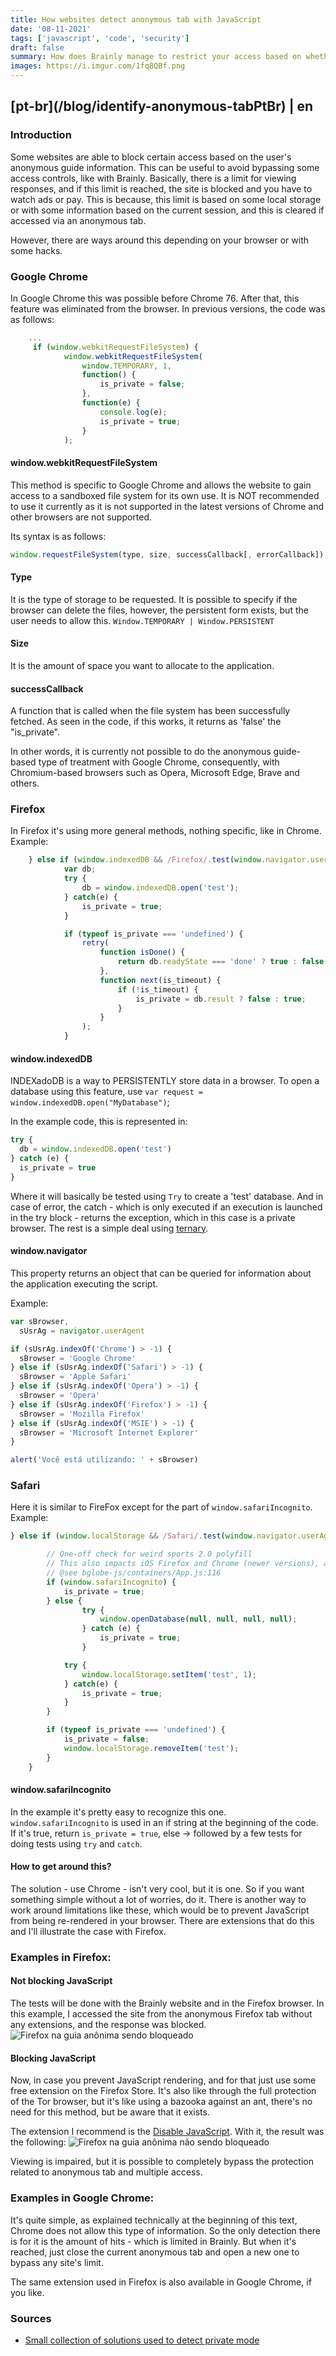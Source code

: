 ```yaml
---
title: How websites detect anonymous tab with JavaScript
date: '08-11-2021'
tags: ['javascript', 'code', 'security']
draft: false
summary: How does Brainly manage to restrict your access based on whether your tab is anonymous or not?
images: https://i.imgur.com/1fq8QBf.png
---
```


<h2>[pt-br](/blog/identify-anonymous-tabPtBr) | en</h2>

### Introduction

Some websites are able to block certain access based on the user's anonymous guide information. This can be useful to avoid bypassing some access controls, like with Brainly. Basically, there is a limit for viewing responses, and if this limit is reached, the site is blocked and you have to watch ads or pay. This is because, this limit is based on some local storage or with some information based on the current session, and this is cleared if accessed via an anonymous tab.

However, there are ways around this depending on your browser or with some hacks.

### Google Chrome

In Google Chrome this was possible before Chrome 76. After that, this feature was eliminated from the browser. In previous versions, the code was as follows:

```javascript
    ...
     if (window.webkitRequestFileSystem) {
	        window.webkitRequestFileSystem(
	            window.TEMPORARY, 1,
	            function() {
	                is_private = false;
	            },
	            function(e) {
	                console.log(e);
	                is_private = true;
	            }
	        );
```

#### window.webkitRequestFileSystem

This method is specific to Google Chrome and allows the website to gain access to a sandboxed file system for its own use. It is NOT recommended to use it currently as it is not supported in the latest versions of Chrome and other browsers are not supported.

Its syntax is as follows:

```javascript
window.requestFileSystem(type, size, successCallback[, errorCallback]);
```

#### Type

It is the type of storage to be requested. It is possible to specify if the browser can delete the files, however, the persistent form exists, but the user needs to allow this. `Window.TEMPORARY | Window.PERSISTENT`

#### Size

It is the amount of space you want to allocate to the application.

#### successCallback

A function that is called when the file system has been successfully fetched. As seen in the code, if this works, it returns as 'false' the "is_private".

In other words, it is currently not possible to do the anonymous guide-based type of treatment with Google Chrome, consequently, with Chromium-based browsers such as Opera, Microsoft Edge, Brave and others.

### Firefox

In Firefox it's using more general methods, nothing specific, like in Chrome. Example:

```javascript
	} else if (window.indexedDB && /Firefox/.test(window.navigator.userAgent)) {
	        var db;
	        try {
	            db = window.indexedDB.open('test');
	        } catch(e) {
	            is_private = true;
	        }

	        if (typeof is_private === 'undefined') {
	            retry(
	                function isDone() {
	                    return db.readyState === 'done' ? true : false;
	                },
	                function next(is_timeout) {
	                    if (!is_timeout) {
	                        is_private = db.result ? false : true;
	                    }
	                }
	            );
	        }
```

#### window.indexedDB

INDEXadoDB is a way to PERSISTENTLY store data in a browser. To open a database using this feature, use `var request = window.indexedDB.open("MyDatabase")`;

In the example code, this is represented in:

```javascript
try {
  db = window.indexedDB.open('test')
} catch (e) {
  is_private = true
}
```

Where it will basically be tested using `Try` to create a 'test' database. And in case of error, the catch - which is only executed if an execution is launched in the try block - returns the exception, which in this case is a private browser. The rest is a simple deal using [ternary](https://developer.mozilla.org/en-US/docs/Web/JavaScript/Reference/Operators/Conditional_Operator).

#### window.navigator

This property returns an object that can be queried for information about the application executing the script.

Example:

```javascript
var sBrowser,
  sUsrAg = navigator.userAgent

if (sUsrAg.indexOf('Chrome') > -1) {
  sBrowser = 'Google Chrome'
} else if (sUsrAg.indexOf('Safari') > -1) {
  sBrowser = 'Apple Safari'
} else if (sUsrAg.indexOf('Opera') > -1) {
  sBrowser = 'Opera'
} else if (sUsrAg.indexOf('Firefox') > -1) {
  sBrowser = 'Mozilla Firefox'
} else if (sUsrAg.indexOf('MSIE') > -1) {
  sBrowser = 'Microsoft Internet Explorer'
}

alert('Você está utilizando: ' + sBrowser)
```

### Safari

Here it is similar to FireFox except for the part of `window.safariIncognito`. Example:

```javascript
} else if (window.localStorage && /Safari/.test(window.navigator.userAgent)) {

	    // One-off check for weird sports 2.0 polyfill
		// This also impacts iOS Firefox and Chrome (newer versions), apparently
	    // @see bglobe-js/containers/App.js:116
	    if (window.safariIncognito) {
	        is_private = true;
	    } else {
				try {
					window.openDatabase(null, null, null, null);
				} catch (e) {
					is_private = true;
				}

	        try {
		        window.localStorage.setItem('test', 1);
		    } catch(e) {
		        is_private = true;
		    }
	    }

	    if (typeof is_private === 'undefined') {
	        is_private = false;
	        window.localStorage.removeItem('test');
	    }
	}
```

#### window.safariIncognito

In the example it's pretty easy to recognize this one. `window.safariIncognito` is used in an if string at the beginning of the code. If it's true, return `is_private = true`, else -> followed by a few tests for doing tests using `try` and `catch`.

#### How to get around this?

The solution - use Chrome - isn't very cool, but it is one. So if you want something simple without a lot of worries, do it. There is another way to work around limitations like these, which would be to prevent JavaScript from being re-rendered in your browser. There are extensions that do this and I'll illustrate the case with Firefox.

### Examples in Firefox:

#### Not blocking JavaScript

The tests will be done with the Brainly website and in the Firefox browser.
In this example, I accessed the site from the anonymous Firefox tab without any extensions, and the response was blocked.
![Firefox na guia anônima sendo bloqueado](https://raw.githubusercontent.com/vit0rr/portfolio/main/public/static/images/anonFirefoxBlock.png)

#### Blocking JavaScript

Now, in case you prevent JavaScript rendering, and for that just use some free extension on the Firefox Store. It's also like through the full protection of the Tor browser, but it's like using a bazooka against an ant, there's no need for this method, but be aware that it exists.

The extension I recommend is the [Disable JavaScript](https://github.com/dpacassi/disable-javascript#supported-browsers). With it, the result was the following:
![Firefox na guia anônima não sendo bloqueado](https://raw.githubusercontent.com/vit0rr/portfolio/main/public/static/images/anonFirefoxAllow.png)

Viewing is impaired, but it is possible to completely bypass the protection related to anonymous tab and multiple access.

### Examples in Google Chrome:

It's quite simple, as explained technically at the beginning of this text, Chrome does not allow this type of information. So the only detection there is for it is the amount of hits - which is limited in Brainly. But when it's reached, just close the current anonymous tab and open a new one to bypass any site's limit.

The same extension used in Firefox is also available in Google Chrome, if you like.

### Sources

- [Small collection of solutions used to detect private mode](https://gist.github.com/kdzwinel/783df9b129ae5c8443dd96c0d4ed9723)
